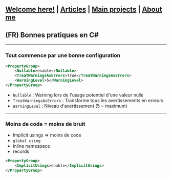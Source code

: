 ## [Welcome here!](https://vpenando.github.io) | [Articles](https://vpenando.github.io/articles.html) | [Main projects](https://vpenando.github.io/projects.html) | [About me](https://vpenando.github.io/about.html)

## (FR) Bonnes pratiques en C#

---

### Tout commence par une bonne configuration

```xml
<PropertyGroup>
    <Nullable>enable</Nullable>
    <TreatWarningsAsErrors>True</TreatWarningsAsErrors>
    <WarningLevel>5</WarningLevel>
</PropertyGroup>
```

- `Nullable` : Warning lors de l'usage potentiel d'une valeur nulle
- `TreatWarningsAsErrors` : Transforme tous les avertissements en erreurs
- `WarningLevel` : Niveau d'avertissement (5 = maximum)

---

### Moins de code = moins de bruit

- Implicit usings => moins de code
- `global using`
- inline namespace
- records

```xml
<PropertyGroup>
    <ImplicitUsings>enable</ImplicitUsings>
</PropertyGroup>
```
